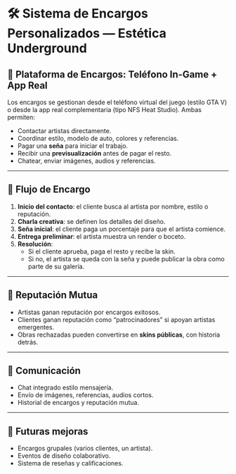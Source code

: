 # 🛠️ Sistema de Encargos Personalizados — Estética Underground

## 📱 Plataforma de Encargos: Teléfono In-Game + App Real

Los encargos se gestionan desde el teléfono virtual del juego (estilo GTA V) o desde la app real complementaria (tipo NFS Heat Studio). Ambas permiten:

- Contactar artistas directamente.
- Coordinar estilo, modelo de auto, colores y referencias.
- Pagar una **seña** para iniciar el trabajo.
- Recibir una **previsualización** antes de pagar el resto.
- Chatear, enviar imágenes, audios y referencias.

---

## 🎨 Flujo de Encargo

1. **Inicio del contacto**: el cliente busca al artista por nombre, estilo o reputación.
2. **Charla creativa**: se definen los detalles del diseño.
3. **Seña inicial**: el cliente paga un porcentaje para que el artista comience.
4. **Entrega preliminar**: el artista muestra un render o boceto.
5. **Resolución**:
   - Si el cliente aprueba, paga el resto y recibe la skin.
   - Si no, el artista se queda con la seña y puede publicar la obra como parte de su galería.

---

## 🤝 Reputación Mutua

- Artistas ganan reputación por encargos exitosos.
- Clientes ganan reputación como “patrocinadores” si apoyan artistas emergentes.
- Obras rechazadas pueden convertirse en **skins públicas**, con historia detrás.

---

## 💬 Comunicación

- Chat integrado estilo mensajería.
- Envío de imágenes, referencias, audios cortos.
- Historial de encargos y reputación mutua.

---

## 🔮 Futuras mejoras

- Encargos grupales (varios clientes, un artista).
- Eventos de diseño colaborativo.
- Sistema de reseñas y calificaciones.
